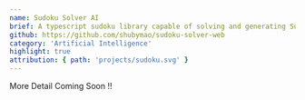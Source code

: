 ```yaml
---
name: Sudoku Solver AI
brief: A typescript sudoku library capable of solving and generating Sudoku.
github: https://github.com/shubymao/sudoku-solver-web
category: 'Artificial Intelligence'
highlight: true
attribution: { path: 'projects/sudoku.svg' }
---
```


More Detail Coming Soon !!
